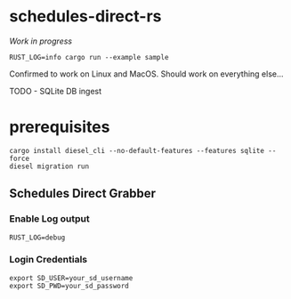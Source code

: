 # schedules-direct-rs

*Work in progress*

```
RUST_LOG=info cargo run --example sample
```

Confirmed to work on Linux and MacOS. Should work on everything else...

TODO - SQLite DB ingest

# prerequisites

```
cargo install diesel_cli --no-default-features --features sqlite --force
diesel migration run
```

## Schedules Direct Grabber

### Enable Log output

```
RUST_LOG=debug
```

### Login Credentials

```
export SD_USER=your_sd_username
export SD_PWD=your_sd_password
```